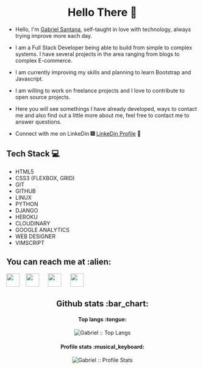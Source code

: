 
<h1 align="center"> Hello There 👋 </h1>


* Hello, I'm [Gabriel Santana](python.org), self-taught in love with technology, always trying improve more each day.

* I am a Full Stack Developer being able to build from simple to complex systems. I have several projects in the area ranging from blogs to complex E-commerce.

* I am currently improving my skills and planning to learn Bootstrap and Javascript.

* I am willing to work on freelance projects and I love to contribute to open source projects.
 
* Here you will see somethings I have already developed, ways to contact me and also find out a little more about me, feel free to contact me to answer questions.


* Connect with me on LinkeDin :fireworks: [LinkeDin Profile](https://www.linkedin.com/in/gabriel-santana-485767203) :sparkler:


## Tech Stack :computer:

* HTML5
* CSS3 (FLEXBOX, GRID)
* GIT
* GITHUB
* LINUX
* PYTHON
* DJANGO
* HEROKU
* CLOUDINARY
* GOOGLE ANALYTICS
* WEB DESIGNER
* VIMSCRIPT

<h2>You can reach me at :alien:</h2>


<a href="https://www.facebook.com/speedboy.speed.737"><img width=35 src="https://cdn.worldvectorlogo.com/logos/facebook-3.svg"></a>&nbsp;&nbsp;&nbsp;&nbsp;<a href="https://instagram.com/gabriel_santana8975?igshid=52xsr6i7p0pc"><img width=35 src="https://cdn.worldvectorlogo.com/logos/instagram-2-1.svg"></a> &nbsp;&nbsp;&nbsp;&nbsp; <a href="https://www.linkedin.com/in/gabriel-santana-485767203"><img width=35 src="https://cdn.worldvectorlogo.com/logos/linkedin-icon.svg"></a> &nbsp;&nbsp;&nbsp;&nbsp; <a href="https://encurtador.com.br/dfis6"><img width=35 src="https://cdn.worldvectorlogo.com/logos/whatsapp-symbol.svg"></a>



<h2 align="center">Github stats :bar_chart:</h2>


<h4 align="center">Top langs :tongue:</h4>

<p align="center"><img src="https://github-readme-stats.vercel.app/api/top-langs/?username=GabrielSantos198&langs_count=10&theme=tokyonight&layout=compact" alt="Gabriel :: Top Langs" /></p>

<h4 align="center">Profile stats :musical_keyboard:</h4>

<p align="center"><img src="https://github-readme-stats.vercel.app/api?username=GabrielSantos198&show_icons=true&theme=radical" alt="Gabriel :: Profile Stats" /></p>

